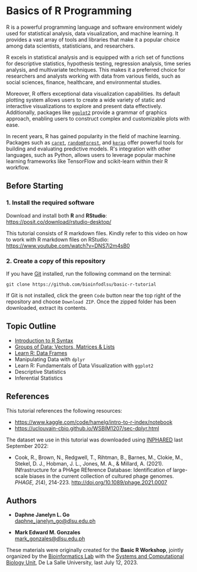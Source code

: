 # Basics of R Programming

R is a powerful programming language and software environment widely used for statistical analysis, data visualization, and machine learning. It provides a vast array of tools and libraries that make it a popular choice among data scientists, statisticians, and researchers.

R excels in statistical analysis and is equipped with a rich set of functions for descriptive statistics, hypothesis testing, regression analysis, time series analysis, and multivariate techniques. This makes it a preferred choice for researchers and analysts working with data from various fields, such as social sciences, finance, healthcare, and environmental studies.

Moreover, R offers exceptional data visualization capabilities. Its default plotting system allows users to create a wide variety of static and interactive visualizations to explore and present data effectively. Additionally, packages like [`ggplot2`](https://ggplot2.tidyverse.org/) provide a grammar of graphics approach, enabling users to construct complex and customizable plots with ease.

In recent years, R has gained popularity in the field of machine learning. Packages such as [`caret`](https://topepo.github.io/caret/), [`randomForest`](https://www.rdocumentation.org/packages/randomForest/versions/4.7-1.2), and [`keras`](https://cran.r-project.org/web/packages/keras/vignettes/) offer powerful tools for building and evaluating predictive models. R's integration with other languages, such as Python, allows users to leverage popular machine learning frameworks like TensorFlow and scikit-learn within their R workflow.

## Before Starting

### 1. Install the required software
Download and install both **R** and **RStudio**: https://posit.co/download/rstudio-desktop/

This tutorial consists of R markdown files. Kindly refer to this video on how to work with R markdown files on RStudio: https://www.youtube.com/watch?v=DNS7i2m4sB0

### 2. Create a copy of this repository
If you have [Git](https://git-scm.com/) installed, run the following command on the terminal:
```
git clone https://github.com/bioinfodlsu/basic-r-tutorial
```

If Git is not installed, click the green `Code` button near the top right of the repository and choose `Download ZIP`. Once the zipped folder has been downloaded, extract its contents.

## Topic Outline

- [Introduction to R Syntax](https://github.com/bioinfodlsu/basic-r-tutorial/blob/main/1.%20Introduction%20to%20R%20Syntax.Rmd)
- [Groups of Data: Vectors, Matrices & Lists](https://github.com/bioinfodlsu/basic-r-tutorial/blob/main/2.%20Groups%20of%20Data%20-%20Vectors%2C%20Matrices%20%26%20Lists.Rmd)
- [Learn R: Data Frames](https://github.com/bioinfodlsu/basic-r-tutorial/blob/main/3.%20Learn%20R%20-%20Dataframes.Rmd)
- Manipulating Data with `dplyr`
- Learn R: Fundamentals of Data Visualization with `ggplot2`
- Descriptive Statistics
- Inferential Statistics

## References

This tutorial references the following resources:
- https://www.kaggle.com/code/hamelg/intro-to-r-index/notebook
- https://uclouvain-cbio.github.io/WSBIM1207/sec-dplyr.html

The dataset we use in this tutorial was downloaded using [INPHARED](http://doi.org/10.1089/phage.2021.0007) last September 2022:
- Cook, R., Brown, N., Redgwell, T., Rihtman, B., Barnes, M., Clokie, M., Stekel, D. J., Hobman, J. L., Jones, M. A., & Millard, A. (2021). INfrastructure for a PHAge REference Database: Identification of large-scale biases in the current collection of cultured phage genomes. _PHAGE, 2_(4), 214-223. http://doi.org/10.1089/phage.2021.0007

## Authors

- **Daphne Janelyn L. Go** <br>
  daphne_janelyn_go@dlsu.edu.ph
  
- **Mark Edward M. Gonzales** <br>
  mark_gonzales@dlsu.edu.ph

These materials were originally created for the **Basic R Workshop**, jointly organized by the [Bioinformatics Lab](https://bioinfodlsu.com/) with the [Systems and Computational Biology Unit](https://dlsu-scomb.github.io/), De La Salle University, last July 12, 2023.
